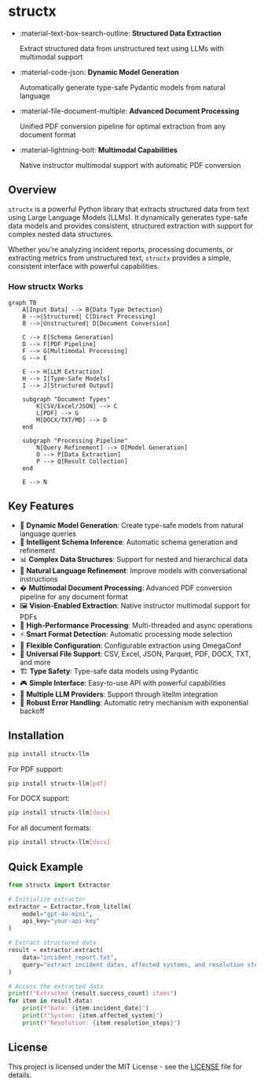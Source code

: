 # structx

<div class="grid cards" markdown>

- :material-text-box-search-outline: **Structured Data Extraction**

  Extract structured data from unstructured text using LLMs with multimodal
  support

- :material-code-json: **Dynamic Model Generation**

  Automatically generate type-safe Pydantic models from natural language

- :material-file-document-multiple: **Advanced Document Processing**

  Unified PDF conversion pipeline for optimal extraction from any document
  format

- :material-lightning-bolt: **Multimodal Capabilities**

  Native instructor multimodal support with automatic PDF conversion

</div>

## Overview

`structx` is a powerful Python library that extracts structured data from text
using Large Language Models (LLMs). It dynamically generates type-safe data
models and provides consistent, structured extraction with support for complex
nested data structures.

Whether you're analyzing incident reports, processing documents, or extracting
metrics from unstructured text, `structx` provides a simple, consistent
interface with powerful capabilities.

### How structx Works

```mermaid
graph TB
    A[Input Data] --> B{Data Type Detection}
    B -->|Structured| C[Direct Processing]
    B -->|Unstructured| D[Document Conversion]

    C --> E[Schema Generation]
    D --> F[PDF Pipeline]
    F --> G[Multimodal Processing]
    G --> E

    E --> H[LLM Extraction]
    H --> I[Type-Safe Models]
    I --> J[Structured Output]

    subgraph "Document Types"
        K[CSV/Excel/JSON] --> C
        L[PDF] --> G
        M[DOCX/TXT/MD] --> D
    end

    subgraph "Processing Pipeline"
        N[Query Refinement] --> O[Model Generation]
        O --> P[Data Extraction]
        P --> Q[Result Collection]
    end

    E --> N
```

## Key Features

- 🔄 **Dynamic Model Generation**: Create type-safe models from natural language
  queries
- 🎯 **Intelligent Schema Inference**: Automatic schema generation and
  refinement
- 📊 **Complex Data Structures**: Support for nested and hierarchical data
- 🔄 **Natural Language Refinement**: Improve models with conversational
  instructions
- � **Multimodal Document Processing**: Advanced PDF conversion pipeline for any
  document format
- 🖼️ **Vision-Enabled Extraction**: Native instructor multimodal support for
  PDFs
- 🚀 **High-Performance Processing**: Multi-threaded and async operations
- ⚡ **Smart Format Detection**: Automatic processing mode selection
- 🔧 **Flexible Configuration**: Configurable extraction using OmegaConf
- 📁 **Universal File Support**: CSV, Excel, JSON, Parquet, PDF, DOCX, TXT, and
  more
- 🏗️ **Type Safety**: Type-safe data models using Pydantic
- 🎮 **Simple Interface**: Easy-to-use API with powerful capabilities
- 🔌 **Multiple LLM Providers**: Support through litellm integration
- 🔄 **Robust Error Handling**: Automatic retry mechanism with exponential
  backoff

## Installation

```bash
pip install structx-llm
```

For PDF support:

```bash
pip install structx-llm[pdf]
```

For DOCX support:

```bash
pip install structx-llm[docx]
```

For all document formats:

```bash
pip install structx-llm[docs]
```

## Quick Example

```python
from structx import Extractor

# Initialize extractor
extractor = Extractor.from_litellm(
    model="gpt-4o-mini",
    api_key="your-api-key"
)

# Extract structured data
result = extractor.extract(
    data="incident_report.txt",
    query="extract incident dates, affected systems, and resolution steps"
)

# Access the extracted data
print(f"Extracted {result.success_count} items")
for item in result.data:
    print(f"Date: {item.incident_date}")
    print(f"System: {item.affected_system}")
    print(f"Resolution: {item.resolution_steps}")
```

## License

This project is licensed under the MIT License - see the
[LICENSE](https://github.com/blacksuan19/structx/blob/master/LICENSE) file for
details.
